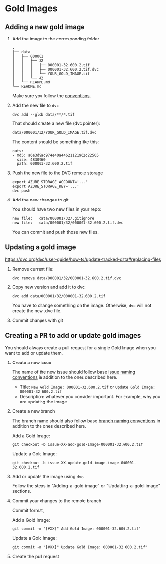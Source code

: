 # Gold Images

## Adding a new gold image

1. Add the image to the corresponding folder.  

    ```text
    .
    ├── data
    │   ├── 000001
    │   │   ├── 32
    │   │   │   ├── 000001-32.600.2.tif
    │   │   │   ├── 000001-32.600.2.tif.dvc
    │   │   │   └── YOUR_GOLD_IMAGE.tif
    │   │   └── 42
    │   └── README.md
    └── README.md
    ```

    Make sure you follow the [conventions](./Filenames_and_Folder_Structure_Conventions.md).  

2. Add the new file to `dvc`

    ```text
    dvc add --glob data/**/*.tif
    ```

    That should create a new file (dvc pointer):

    ```text
    data/000001/32/YOUR_GOLD_IMAGE.tif.dvc
    ```

    The content should be something like this:

    ```text
    outs:
    - md5: a6e3d9ac974e40a44621121962c22505
      size: 4830960
      path: 000001-32.600.2.tif
    ```

3. Push the new file to the DVC remote storage

    ```text
    export AZURE_STORAGE_ACCOUNT='...'
    export AZURE_STORAGE_KEY='...'
    dvc push
    ```

4. Add the new changes to git.

    You should have two new files in your repo:

    ```text
    new file:   data/000001/32/.gitignore
    new file:   data/000001/32/000001-32.600.2.tif.dvc
    ```

    You can commit and push those new files.

## Updating a gold image

<https://dvc.org/doc/user-guide/how-to/update-tracked-data#replacing-files>

1. Remove current file:

    ```text
    dvc remove data/000001/32/000001-32.600.2.tif.dvc
    ```

2. Copy new version and add it to dvc:

    ```text
    dvc add data/000001/32/000001-32.600.2.tif
    ```

    You have to change something on the image. Otherwise, `dvc` will not create the new .dvc file.

3. Commit changes with git

## Creating a PR to add or update gold images

You should always create a pull request for a single Gold Image when you want to add or update them.

1. Create a new issue

    The name of the new issue should follow base [issue naming conventions](../CONTRIBUTING.md) in addition to the ones described here.

    * Title: `New Gold Image: 000001-32.600.2.tif` or `Update Gold Image: 000001-32.600.2.tif`
    * Description: whatever you consider important. For example, why you are updating the image.

2. Create a new branch

    The branch name should also follow base [branch naming conventions](../CONTRIBUTING.md) in addition to the ones described here.

    Add a Gold Image:

    ```text
    git checkout -b issue-XX-add-gold-image-000001-32.600.2.tif
    ```

    Update a Gold Image:

    ```text
    git checkout -b issue-XX-update-gold-image-image-000001-32.600.2.tif
    ```

3. Add or update the image using `dvc`.

    Follow the steps in "Adding-a-gold-image" or "Updatting-a-gold-image" sections.

4. Commit your changes to the remote branch

    Commit format,

    Add a Gold Image:

    ```text
    git commit -m "[#XX]" Add Gold Image: 000001-32.600.2.tif"
    ```

    Update a Gold Image:

    ```text
    git commit -m "[#XX]" Update Gold Image: 000001-32.600.2.tif"
    ```

5. Create the pull request
